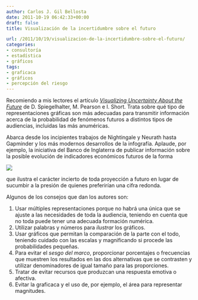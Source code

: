 ```yaml
---
author: Carlos J. Gil Bellosta
date: 2011-10-19 06:42:33+00:00
draft: false
title: Visualización de la incertidumbre sobre el futuro

url: /2011/10/19/visualizacion-de-la-incertidumbre-sobre-el-futuro/
categories:
- consultoría
- estadística
- gráficos
tags:
- graficaca
- gráficos
- percepción del riesgo
---
```


Recomiendo a mis lectores el artículo _[Visualizing Uncertainty About the Future](http://understandinguncertainty.org/visualising-uncertainty)_ de D. Spiegelhalter, M. Pearson e I. Short. Trata sobre qué tipo de representaciones gráficas son más adecuadas para transmitir información acerca de la probabilidad de fenómenos futuros a distintos tipos de audiencias, incluidas las más anuméricas.

Abarca desde los incipientes trabajos de Nightingale y Neurath hasta Gapminder y los más modernos desarrollos de la infografía. Aplaude, por ejemplo, la iniciativa del Banco de Inglaterra de publicar información sobre la posible evolución de indicadores económicos futuros de la forma

[![](/wp-uploads/2011/10/bank_of_england_inflation_projections.gif)
](/wp-uploads/2011/10/bank_of_england_inflation_projections.gif)

que ilustra el carácter incierto de toda proyección a futuro en lugar de sucumbir a la presión de quienes preferirían una cifra redonda.

Algunos de los consejos que dan los autores son:



1. Usar múltiples representaciones porque no habrá una única que se ajuste a las necesidades de toda la audiencia, teniendo en cuenta que no toda puede tener una adecuada formación numérica.
2. Utilizar palabras y números para _ilustrar_ los gráficos.
3. Usar gráficos que permitan la comparación de la parte con el todo, teniendo cuidado con las escalas y magnificando si procede las probabilidades pequeñas.
4. Para evitar el _sesgo del marco_, proporcionar porcentajes o frecuencias que muestren los resultados en las dos alternativas que se contrasten y utilizar denominadores de igual tamaño para las proporciones.
5. Tratar de evitar recursos que produzcan una respuesta emotiva o afectiva.
6. Evitar la graficaca y el uso de, por ejemplo, el área para representar magnitudes.

